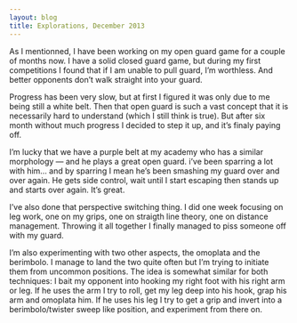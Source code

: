 ```yaml
---
layout: blog
title: Explorations, December 2013
---
```

As I mentionned, I have been working on my open guard game for a couple of months now. I have a solid closed guard game, but during my first competitions I found that if I am unable to pull guard, I’m worthless. And better opponents don’t walk straight into your guard.

Progress has been very slow, but at first I figured it was only due to me being still a white belt. Then that open guard is such a vast concept that it is necessarily hard to understand (which I still think is true). But after six month without much progress I decided to step it up, and it’s finaly paying off.

I’m lucky that we have a purple belt at my academy who has a similar morphology — and he plays a great open guard. i’ve been sparring a lot with him… and by sparring I mean he’s been smashing my guard over and over again. He gets side control, wait until I start escaping then stands up and starts over again. It’s great.

I’ve also done that perspective switching thing. I did one week focusing on leg work, one on my grips, one on straigth line theory, one on distance management. Throwing it all together I finally managed to piss someone off with my guard.

I’m also experimenting with two other aspects, the omoplata and the berimbolo. I manage to land the two quite often but I’m trying to initiate them from uncommon positions. The idea is somewhat similar for both techniques: I bait my opponent into hooking my right foot with his right arm or leg. If he uses the arm I try to roll, get my leg deep into his hook, grap his arm and omoplata him. If he uses his leg I try to get a grip and invert into a berimbolo/twister sweep like position, and experiment from there on.